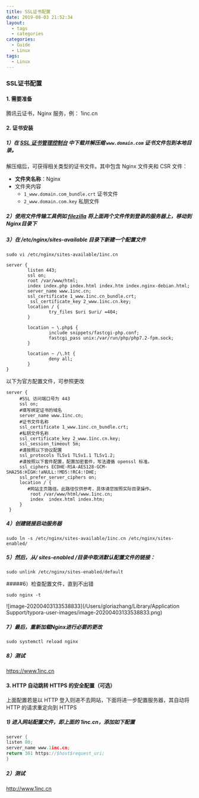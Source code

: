 ```yaml
---
title: SSL证书配置
date: 2019-08-03 21:52:34
layout: 
  - tags
  - categories
categories:
  - Guide
  - Linux
tags:
  - Linux
---
```


### SSL证书配置

#### 1. 需要准备

   腾讯云证书，Nginx 服务，例： 1inc.cn

#### 2. 证书安装

##### 1）在 [SSL 证书管理控制台](https://console.cloud.tencent.com/ssl) 中下载并解压缩 `www.domain.com` 证书文件包到本地目录。

解压缩后，可获得相关类型的证书文件。其中包含 Nginx 文件夹和 CSR 文件：

- **文件夹名称**：Nginx
- 文件夹内容
  - `1_www.domain.com_bundle.crt` 证书文件
  - `2_www.domain.com.key` 私钥文件

##### 2）使用文件传输工具例如 [filezilla](https://filezilla-project.org/download.php?platform=osx) 将上面两个文件传到登录的服务器上，移动到Nginx目录下

##### 3）在 /etc/nginx/sites-available 目录下新建一个配置文件

```
sudo vi /etc/nginx/sites-available/1inc.cn
```

```
server {
        listen 443;
        ssl on;
        root /var/www/html;
        index index.php index.html index.htm index.nginx-debian.html;
        server_name www.1inc.cn;
        ssl_certificate 1_www.1inc.cn_bundle.crt;
         ssl_certificate_key 2_www.1inc.cn.key; 
        location / {
                try_files $uri $uri/ =404;
        }

        location ~ \.php$ {
                include snippets/fastcgi-php.conf;
                fastcgi_pass unix:/var/run/php/php7.2-fpm.sock;
        }

        location ~ /\.ht {
                deny all;
        }
}
```



以下为官方配置文件，可参照更改

```
server {
     #SSL 访问端口号为 443
     ssl on; 
     #填写绑定证书的域名
     server_name www.1inc.cn; 
     #证书文件名称
     ssl_certificate 1_www.1inc.cn_bundle.crt; 
     #私钥文件名称
     ssl_certificate_key 2_www.1inc.cn.key; 
     ssl_session_timeout 5m;
     #请按照以下协议配置
     ssl_protocols TLSv1 TLSv1.1 TLSv1.2; 
     #请按照以下套件配置，配置加密套件，写法遵循 openssl 标准。
     ssl_ciphers ECDHE-RSA-AES128-GCM-SHA256:HIGH:!aNULL:!MD5:!RC4:!DHE; 
     ssl_prefer_server_ciphers on;
     location / {
        #网站主页路径。此路径仅供参考，具体请您按照实际目录操作。
         root /var/www/html/www.1inc.cn; 
         index  index.html index.htm;
     }
 }
```



##### 4）创建链接启动服务器

```
sudo ln -s /etc/nginx/sites-available/1inc.cn /etc/nginx/sites-enabled/

```



##### 5）然后，从/ sites-enabled /目录中取消默认配置文件的链接：

```
sudo unlink /etc/nginx/sites-enabled/default
```



#####6）检查配置文件，直到不出错

```
sudo nginx -t
```

![image-20200403133538833](/Users/gloriazhang/Library/Application Support/typora-user-images/image-20200403133538833.png)



##### 7）最后，重新加载Nginx进行必要的更改

```
sudo systemctl reload nginx
```

##### 8）测试

https://www.1inc.cn




#### 3. HTTP 自动跳转 HTTPS 的安全配置（可选）

上面配置若是以 HTTP 登入则进不去网站，下面将进一步配置服务器，其自动将 HTTP 的请求重定向到 HTTPS

##### 1) 进入网站配置文件，即上面的 1inc.cn，添加如下配置

```cpp
server {
listen 80;
server_name www.1inc.cn; 
return 301 https://$host$request_uri; 
}
```

##### 2）测试

http://www.1inc.cn